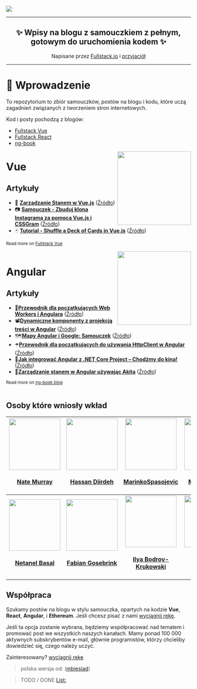 ![](doc/img/awesome-fullstack-tutorials-header.png)

<hr />
<h2 align="center">
  ✨ Wpisy na blogu z samouczkiem z <b> pełnym, gotowym do uruchomienia kodem</b> ✨
</h2>
<p align="center">
Napisane przez <a href="https://fullstack.io">Fullstack.io</a> i <a href="#contributors">przyjaciół</a>
</p>
<hr />

# 🚀 Wprowadzenie

To repozytorium to zbiór samouczków, postów na blogu i kodu, które uczą zagadnień związanych z tworzeniem stron internetowych.

Kod i posty pochodzą z blogów:

* [Fullstack Vue](https://medium.com/fullstackio/)
* [Fullstack React](https://fullstackreact.com/)
* [ng-book](https://blog.ng-book.com)

<img src="doc/img/vue.png" align="right" width="200"/>

# Vue

## Artykuły

* 💠 <strong><a href="https://medium.com/fullstackio/managing-state-in-vue-js-23a0352b1c87" target="_blank">Zarządzanie Stanem w Vue.js</a></strong> ([Źródło](./vue/managing_state_01/))
* 📷 <strong><a href="https://medium.com/fullstackio/tutorial-build-an-instagram-clone-with-vue-js-and-cssgram-24a9f3de0408" target="_blank">Samouczek - Zbuduj klona Instagrama za pomocą Vue.js i CSSGram</a></strong> ([Źródło](./vue/instagram_clone_02/))
* 🃏 <strong><a href="https://medium.com/fullstackio/tutorial-shuffle-a-deck-of-cards-in-vue-js-b65da4c59b1" target="_blank">Tutorial - Shuffle a Deck of Cards in Vue.js</a></strong> ([Źródło](./vue/deck_of_cards_03//))

<sub>Read more on <a href="https://www.fullstack.io/vue/" target="_blank">Fullstack Vue</a></sub>

<div style="clear:both"></div>

<img src="doc/img/angular.png" align="right" width="200"/>

# Angular

## Artykuły

* 👷<strong><a href="https://blog.ng-book.com/service-workers-and-angular/" target="_blank">Przewodnik dla początkujących Web Workers i Angulara</a></strong> ([Źródło](./angular/service-workers/))
* 📽<strong><a href="https://blog.ng-book.com/dynamic-components-with-content-projection-in-angular/" target="_blank">Dynamiczne komponenty z projekcją treści w Angular</a></strong> ([Źródło](./angular/dynamic-components-with-content-projection/))
* 🗺<strong><a href="https://http://blog.ng-book.com/angular-and-google-maps-a-tutorial/" target="_blank">Mapy Angular i Google: Samouczek</a></strong> ([Źródło](./angular/google-maps-and-angular/))
* ☂️<strong><a href="https://blog.ng-book.com/beginners-guide-to-using-httpclient-in-angular/" target="_blank">Przewodnik dla początkujących do używania HttpClient w Angular</a></strong> ([Źródło](./angular/http-client/))
* 🎥<strong><a href="https://blog.ng-book.com/how-to-integrate-angular-with-a-net-core-project-lets-go-to-the-movies/" target="_blank">Jak integrować Angular z .NET Core Project – Chodźmy do kina!</a></strong> ([Źródło](./angular/angular-dotnetcore-integration/))
* 🐶<strong><a href="https://http://blog.ng-book.com/managing-state-in-angular-using-akita/" target="_blank">Zarządzanie stanem w Angular używając Akita</a></strong> ([Źródło](./angular/managing-state-in-akita/))

<sub>Read more on <a href="https://blog.ng-book.com" target="_blank">ng-book blog</a></sub>

<div style="clear:both"></div>

## Osoby które wniosły wkład

<!-- ALL-CONTRIBUTORS-LIST:START - Do not remove or modify this section -->
<!-- prettier-ignore -->
| <a href='https://newline.co'><img src='https://avatars2.githubusercontent.com/u/4318?v=4' width='140px;'/><h4 align='center'><a href='https://newline.co'>Nate Murray</a></h4> | <a href='http://www.hassandjirdeh.com'><img src='https://avatars2.githubusercontent.com/u/12476938?v=4' width='140px;'/><h4 align='center'><a href='http://www.hassandjirdeh.com'>Hassan Djirdeh</a></h4> | <a href='https://github.com/MarinkoSpasojevic'><img src='https://avatars3.githubusercontent.com/u/36244468?v=4' width='140px;'/><h4 align='center'><a href='https://github.com/MarinkoSpasojevic'>MarinkoSpasojevic</a></h4> | <a href='https://github.com/chuckeles'><img src='https://avatars3.githubusercontent.com/u/4700122?v=4' width='140px;'/><h4 align='center'><a href='https://github.com/chuckeles'>Martin Jakubik</a></h4> | <a href='#contributing'><img src='https://raw.githubusercontent.com/fullstackio/awesome-fullstack-tutorials/wip/readme/doc/img/and-you-profile-image.png' width='140px;'/><h4 align='center'><a href='#contributing'>...and you?</a></h4> |
| :---: | :---: | :---: | :---: | :---: |
| <a href='https://www.netbasal.com'><img src='https://avatars1.githubusercontent.com/u/6745730?v=4' width='140px;'/><h4 align='center'><a href='https://www.netbasal.com'>Netanel Basal</a></h4> | <a href='https://offering.solutions/'><img src='https://avatars3.githubusercontent.com/u/11268349?v=4' width='140px;'/><h4 align='center'><a href='https://offering.solutions/'>Fabian Gosebrink</a></h4> | <a href='http://bodrovis.tech'><img src='https://avatars2.githubusercontent.com/u/646942?v=4' width='140px;'/><h4 align='center'><a href='http://bodrovis.tech'>Ilya Bodrov-Krukowski</a></h4> | <a href='https://www.sitepoint.com/author/mwanyoike/'><img src='https://avatars1.githubusercontent.com/u/14043400?v=4' width='140px;'/><h4 align='center'><a href='https://www.sitepoint.com/author/mwanyoike/'>Michael Wanyoike</a></h4> | <a href='http://yomieluwande.me'><img src='https://avatars1.githubusercontent.com/u/9016992?v=4' width='140px;'/><h4 align='center'><a href='http://yomieluwande.me'>Yomi Eluwande</a></h4> |
<!-- ALL-CONTRIBUTORS-LIST:END -->

## Współpraca

Szukamy postów na blogu w stylu samouczka, opartych na kodzie **Vue**, **React**, **Angular**, i **Ethereum**. Jeśli chcesz pisać z nami [wyciągnij rękę](mailto:nate@fullstack.io).

Jeśli ta opcja zostanie wybrana, będziemy współpracować nad tematem i promować post we wszystkich naszych kanałach. Mamy ponad 100 000 aktywnych subskrybentów e-mail, głównie programistów, którzy chcieliby dowiedzieć się, czego należy uczyć.

Zainteresowany? [wyciągnij rękę](mailto:nate@fullstack.io)

> polska wersja od: ([mbiesiad](https://github.com/mbiesiad))

> TODO / DONE [List:](https://github.com/mbiesiad/awesome-fullstack-tutorials/blob/pl/list-todo.md) 
